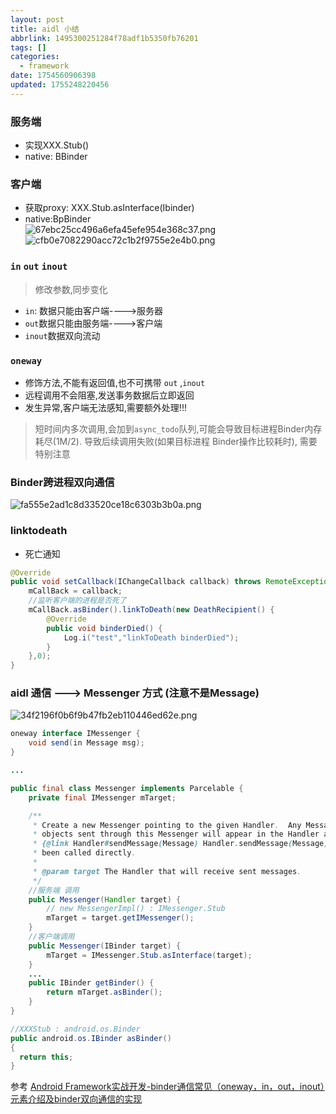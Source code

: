 ```yaml
---
layout: post
title: aidl 小结
abbrlink: 1495300251284f78adf1b5350fb76201
tags: []
categories:
  - framework
date: 1754560906398
updated: 1755248220456
---
```


### 服务端

- 实现XXX.Stub()
- native: BBinder

### 客户端

- 获取proxy: XXX.Stub.asInterface(Ibinder)
- native:BpBinder\
  ![67ebc25cc496a6efa45efe954e368c37.png](/resources/262443e314bd46f080017842264c98cb.png)\
  ![cfb0e7082290acc72c1b2f9755e2e4b0.png](/resources/0a6e1a65ae3c4abca2da39f0e5d81b2c.png)

### `in` `out` `inout`

> 修改参数,同步变化

- `in`: 数据只能由客户端---->服务器
- `out`数据只能由服务端---->客户端
- `inout`数据双向流动

### `oneway`

- 修饰方法,不能有返回值,也不可携带 `out` ,`inout`
- 远程调用不会阻塞,发送事务数据后立即返回
- 发生异常,客户端无法感知,需要额外处理!!!

> 短时间内多次调用,会加到`async_todo`队列,可能会导致目标进程Binder内存耗尽(1M/2). 导致后续调用失败(如果目标进程 Binder操作比较耗时), 需要特别注意

### Binder跨进程双向通信

![fa555e2ad1c8d33520ce18c6303b3b0a.png](/resources/b90d7be8aea04dad84289cb725a3f847.png)

### linktodeath

- 死亡通知

```java
@Override
public void setCallback(IChangeCallback callback) throws RemoteException {
    mCallBack = callback;
    //监听客户端的进程是否死了
    mCallBack.asBinder().linkToDeath(new DeathRecipient() {
        @Override
        public void binderDied() {
            Log.i("test","linkToDeath binderDied");
        }
    },0);
}

```

### aidl 通信 ---> Messenger 方式 (注意不是Message)

![34f2196f0b6f9b47fb2eb110446ed62e.png](/resources/f0c4b54c36424bac88cc6555a26edca6.png)

```java
oneway interface IMessenger {
    void send(in Message msg);
}

...

public final class Messenger implements Parcelable {
    private final IMessenger mTarget;

    /**
     * Create a new Messenger pointing to the given Handler.  Any Message
     * objects sent through this Messenger will appear in the Handler as if
     * {@link Handler#sendMessage(Message) Handler.sendMessage(Message)} had
     * been called directly.
     * 
     * @param target The Handler that will receive sent messages.
     */
    //服务端 调用
    public Messenger(Handler target) {
        // new MessengerImpl() : IMessenger.Stub
        mTarget = target.getIMessenger();
    }
    //客户端调用
    public Messenger(IBinder target) {
        mTarget = IMessenger.Stub.asInterface(target);
    }
    ...
    public IBinder getBinder() {
        return mTarget.asBinder();
    }
}

//XXXStub : android.os.Binder
public android.os.IBinder asBinder()
{
  return this;
}
```

参考 [Android Framework实战开发-binder通信常见（oneway，in，out，inout）元素介绍及binder双向通信的实现](https://blog.csdn.net/learnframework/article/details/119812520?ops_request_misc=%257B%2522request%255Fid%2522%253A%2522dcc028a90562d74a406fee9addc29fc9%2522%252C%2522scm%2522%253A%252220140713.130102334.pc%255Fblog.%2522%257D\&request_id=dcc028a90562d74a406fee9addc29fc9\&biz_id=0\&utm_medium=distribute.pc_search_result.none-task-blog-2~blog~first_rank_ecpm_v1~rank_v31_ecpm-2-119812520-null-null.nonecase\&utm_term=oneway\&spm=1018.2226.3001.4450)
